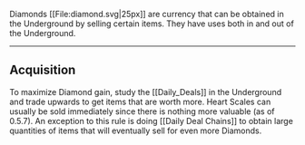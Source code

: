 Diamonds [[File:diamond.svg|25px]] are currency that can be obtained in the Underground by selling certain items. They have uses both in and out of the Underground.

---

## Acquisition
To maximize Diamond gain, study the [[Daily_Deals]] in the Underground and trade upwards to get items that are worth more. Heart Scales can usually be sold immediately since there is nothing more valuable (as of 0.5.7). An exception to this rule is doing [[Daily Deal Chains]] to obtain large quantities of items that will eventually sell for even more Diamonds.
